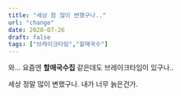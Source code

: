 ```yaml
---
title: "세상 참 많이 변했구나.."
url: "change"
date: 2020-07-26
draft: false
tags: ["브레이크타임","할매국수"]
---
```

와... 요즘엔 **할매국수집** 같은데도 브레이크타임이 있구나..

세상 정말 많이 변했구나. 내가 너무 늙은건가.
